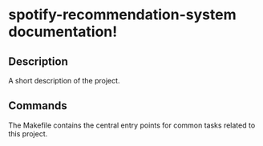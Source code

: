 # spotify-recommendation-system documentation!

## Description

A short description of the project.

## Commands

The Makefile contains the central entry points for common tasks related to this project.

